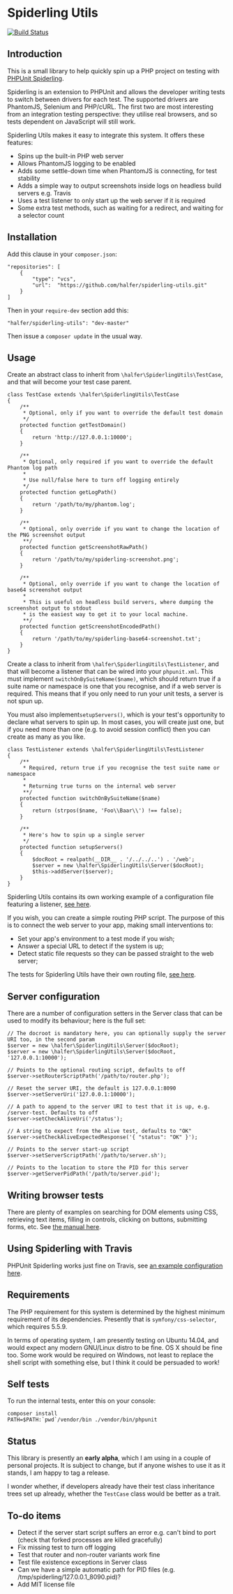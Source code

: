 Spiderling Utils
===

[![Build Status](https://api.travis-ci.org/halfer/spiderling-utils.svg)](https://travis-ci.org/halfer/spiderling-utils)

Introduction
---

This is a small library to help quickly spin up a PHP project on testing with [PHPUnit Spiderling](https://github.com/OpenBuildings/phpunit-spiderling).

Spiderling is an extension to PHPUnit and allows the developer writing tests to switch between drivers for each test. The supported drivers are PhantomJS, Selenium and PHP/cURL. The first two are most interesting from an integration testing perspective: they utilise real browsers, and so tests dependent on JavaScript will still work.

Spiderling Utils makes it easy to integrate this system. It offers these features:

* Spins up the built-in PHP web server
* Allows PhantomJS logging to be enabled
* Adds some settle-down time when PhantomJS is connecting, for test stability
* Adds a simple way to output screenshots inside logs on headless build servers e.g. Travis
* Uses a test listener to only start up the web server if it is required
* Some extra test methods, such as waiting for a redirect, and waiting for a selector count

Installation
---

Add this clause in your `composer.json`:

    "repositories": [
        {
            "type": "vcs",
            "url":  "https://github.com/halfer/spiderling-utils.git"
        }
    ]

Then in your `require-dev` section add this:

    "halfer/spiderling-utils": "dev-master"

Then issue a `composer update` in the usual way.

Usage
---

Create an abstract class to inherit from `\halfer\SpiderlingUtils\TestCase`, and that will become your test case parent.

	class TestCase extends \halfer\SpiderlingUtils\TestCase
	{
		/**
		 * Optional, only if you want to override the default test domain
		 */
		protected function getTestDomain()
		{
			return 'http://127.0.0.1:10000';
		}

		/**
		 * Optional, only required if you want to override the default Phantom log path
		 *
		 * Use null/false here to turn off logging entirely
		 */
		protected function getLogPath()
		{
			return '/path/to/my/phantom.log';
		}

		/**
		 * Optional, only override if you want to change the location of the PNG screenshot output
		 **/
		protected function getScreenshotRawPath()
		{
			return '/path/to/my/spiderling-screenshot.png';
		}

		/**
		 * Optional, only override if you want to change the location of base64 screenshot output
		 *
		 * This is useful on headless build servers, where dumping the screenshot output to stdout
		 * is the easiest way to get it to your local machine.
		 **/
		protected function getScreenshotEncodedPath()
		{
			return '/path/to/my/spiderling-base64-screenshot.txt';
		}
	}

Create a class to inherit from `\halfer\SpiderlingUtils\TestListener`, and that will become a listener that can be wired into your `phpunit.xml`. This must implement `switchOnBySuiteName($name)`, which should return true if a suite name or namespace is one that you recognise, and if a web server is required. This means that if you only need to run your unit tests, a server is not spun up.

You must also implement`setupServers()`, which is your test's opportunity to declare what servers to spin up. In most cases, you will create just one, but if you need more than one (e.g. to avoid session conflict) then you can create as many as you like.

	class TestListener extends \halfer\SpiderlingUtils\TestListener
	{
		/**
		 * Required, return true if you recognise the test suite name or namespace
		 *
		 * Returning true turns on the internal web server
		 **/
		protected function switchOnBySuiteName($name)
		{
			return (strpos($name, 'Foo\\Baar\\') !== false);
		}

		/**
		 * Here's how to spin up a single server
		 */
		protected function setupServers()
		{
			$docRoot = realpath(__DIR__ . '/../../..') . '/web';
			$server = new \halfer\SpiderlingUtils\Server($docRoot);
			$this->addServer($server);
		}
	}

Spiderling Utils contains its own working example of a configuration file featuring a listener, [see here](https://github.com/halfer/spiderling-utils/blob/master/phpunit.xml).

If you wish, you can create a simple routing PHP script. The purpose of this is to connect the
web server to your app, making small interventions to:

* Set your app's environment to a test mode if you wish;
* Answer a special URL to detect if the system is up;
* Detect static file requests so they can be passed straight to the web server;

The tests for Spiderling Utils have their own routing file, [see here](https://github.com/halfer/spiderling-utils/blob/master/test/browser/scripts/router.php).

Server configuration
---

There are a number of configuration setters in the Server class that can be used to modify its behaviour; here is the full set:

	// The docroot is mandatory here, you can optionally supply the server URI too, in the second param
	$server = new \halfer\SpiderlingUtils\Server($docRoot);
	$server = new \halfer\SpiderlingUtils\Server($docRoot, '127.0.0.1:10000');

	// Points to the optional routing script, defaults to off
	$server->setRouterScriptPath('/path/to/router.php');

	// Reset the server URI, the default is 127.0.0.1:8090
	$server->setServerUri('127.0.0.1:10000');

	// A path to append to the server URI to test that it is up, e.g. /server-test. Defaults to off
	$server->setCheckAliveUri('/status');

	// A string to expect from the alive test, defaults to "OK"
	$server->setCheckAliveExpectedResponse('{ "status": "OK" }');

	// Points to the server start-up script
	$server->setServerScriptPath('/path/to/server.sh');

	// Points to the location to store the PID for this server
	$server->getServerPidPath('/path/to/server.pid');

Writing browser tests
---

There are plenty of examples on searching for DOM elements using CSS, retrieving text items, filling in controls, clicking on buttons, submitting forms, etc. See [the manual here](https://github.com/OpenBuildings/spiderling).

Using Spiderling with Travis
---

PHPUnit Spiderling works just fine on Travis, see [an example configuration here](https://github.com/halfer/spiderling-utils/blob/master/.travis.yml).

Requirements
---

The PHP requirement for this system is determined by the highest minimum requirement of its dependencies. Presently that is `symfony/css-selector`, which requires 5.5.9.

In terms of operating system, I am presently testing on Ubuntu 14.04, and would expect any modern GNU/Linux distro to be fine. OS X should be fine too. Some work would be required on Windows, not least to replace the shell script with something else, but I think it could be persuaded to work!

Self tests
---

To run the internal tests, enter this on your console:

    composer install
    PATH=$PATH:`pwd`/vendor/bin ./vendor/bin/phpunit

Status
---

This library is presently an **early alpha**, which I am using in a couple of personal projects. It is subject to change, but if anyone wishes to use it as it stands, I am happy to tag a release.

I wonder whether, if developers already have their test class inheritance trees set up already, whether the `TestCase` class would be better as a trait.

To-do items
---

* Detect if the server start script suffers an error e.g. can't bind to port (check that forked processes are killed gracefully)
* Fix missing test to turn off logging
* Test that router and non-router variants work fine
* Test file existence exceptions in Server class
* Can we have a simple automatic path for PID files (e.g. /tmp/spiderling/127.0.0.1_8090.pid)?
* Add MIT license file
